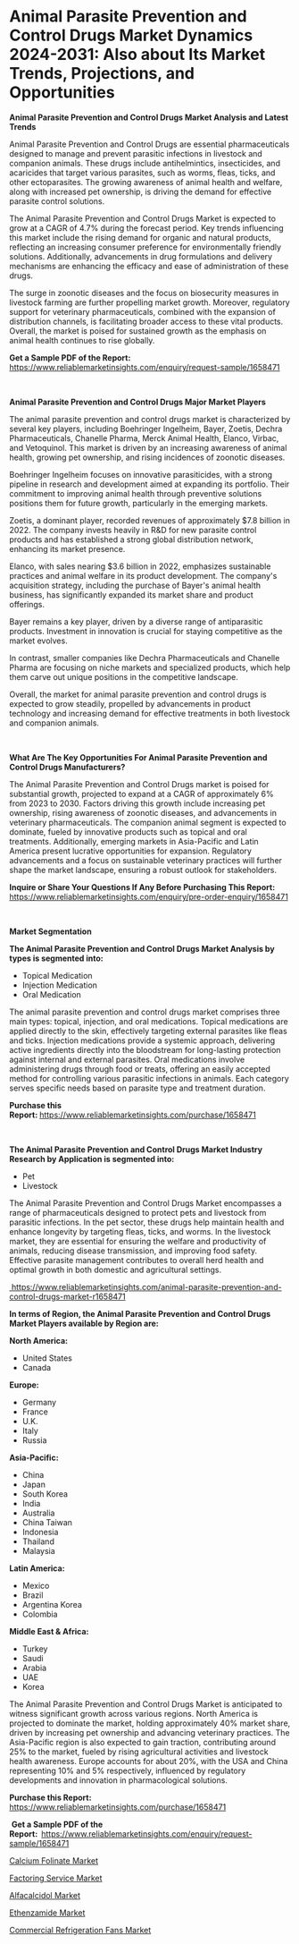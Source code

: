 <p><h1>Animal Parasite Prevention and Control Drugs Market Dynamics 2024-2031: Also about Its Market Trends, Projections, and Opportunities</h1></p><p><strong>Animal Parasite Prevention and Control Drugs Market Analysis and Latest Trends</strong></p>
<p><p>Animal Parasite Prevention and Control Drugs are essential pharmaceuticals designed to manage and prevent parasitic infections in livestock and companion animals. These drugs include antihelmintics, insecticides, and acaricides that target various parasites, such as worms, fleas, ticks, and other ectoparasites. The growing awareness of animal health and welfare, along with increased pet ownership, is driving the demand for effective parasite control solutions.</p><p>The Animal Parasite Prevention and Control Drugs Market is expected to grow at a CAGR of 4.7% during the forecast period. Key trends influencing this market include the rising demand for organic and natural products, reflecting an increasing consumer preference for environmentally friendly solutions. Additionally, advancements in drug formulations and delivery mechanisms are enhancing the efficacy and ease of administration of these drugs. </p><p>The surge in zoonotic diseases and the focus on biosecurity measures in livestock farming are further propelling market growth. Moreover, regulatory support for veterinary pharmaceuticals, combined with the expansion of distribution channels, is facilitating broader access to these vital products. Overall, the market is poised for sustained growth as the emphasis on animal health continues to rise globally.</p></p>
<p><strong>Get a Sample PDF of the Report:&nbsp;</strong> <a href="https://www.reliablemarketinsights.com/enquiry/request-sample/1658471?utm_campaign=1337&utm_medium=2&utm_source=Github&utm_content=ia&utm_term=28092024&utm_id=animal-parasite-prevention-and-control-drugs">https://www.reliablemarketinsights.com/enquiry/request-sample/1658471</a></p>
<p>&nbsp;</p>
<p><strong>Animal Parasite Prevention and Control Drugs Major Market Players</strong></p>
<p><p>The animal parasite prevention and control drugs market is characterized by several key players, including Boehringer Ingelheim, Bayer, Zoetis, Dechra Pharmaceuticals, Chanelle Pharma, Merck Animal Health, Elanco, Virbac, and Vetoquinol. This market is driven by an increasing awareness of animal health, growing pet ownership, and rising incidences of zoonotic diseases.</p><p>Boehringer Ingelheim focuses on innovative parasiticides, with a strong pipeline in research and development aimed at expanding its portfolio. Their commitment to improving animal health through preventive solutions positions them for future growth, particularly in the emerging markets.</p><p>Zoetis, a dominant player, recorded revenues of approximately $7.8 billion in 2022. The company invests heavily in R&D for new parasite control products and has established a strong global distribution network, enhancing its market presence.</p><p>Elanco, with sales nearing $3.6 billion in 2022, emphasizes sustainable practices and animal welfare in its product development. The company's acquisition strategy, including the purchase of Bayer's animal health business, has significantly expanded its market share and product offerings.</p><p>Bayer remains a key player, driven by a diverse range of antiparasitic products. Investment in innovation is crucial for staying competitive as the market evolves.</p><p>In contrast, smaller companies like Dechra Pharmaceuticals and Chanelle Pharma are focusing on niche markets and specialized products, which help them carve out unique positions in the competitive landscape. </p><p>Overall, the market for animal parasite prevention and control drugs is expected to grow steadily, propelled by advancements in product technology and increasing demand for effective treatments in both livestock and companion animals.</p></p>
<p>&nbsp;</p>
<p><strong>What Are The Key Opportunities For Animal Parasite Prevention and Control Drugs Manufacturers?</strong></p>
<p><p>The Animal Parasite Prevention and Control Drugs market is poised for substantial growth, projected to expand at a CAGR of approximately 6% from 2023 to 2030. Factors driving this growth include increasing pet ownership, rising awareness of zoonotic diseases, and advancements in veterinary pharmaceuticals. The companion animal segment is expected to dominate, fueled by innovative products such as topical and oral treatments. Additionally, emerging markets in Asia-Pacific and Latin America present lucrative opportunities for expansion. Regulatory advancements and a focus on sustainable veterinary practices will further shape the market landscape, ensuring a robust outlook for stakeholders.</p></p>
<p><strong>Inquire or Share Your Questions If Any Before Purchasing This Report:</strong> <a href="https://www.reliablemarketinsights.com/enquiry/pre-order-enquiry/1658471?utm_campaign=1337&utm_medium=2&utm_source=Github&utm_content=ia&utm_term=28092024&utm_id=animal-parasite-prevention-and-control-drugs">https://www.reliablemarketinsights.com/enquiry/pre-order-enquiry/1658471</a></p>
<p>&nbsp;</p>
<p><strong>Market Segmentation</strong></p>
<p><strong>The Animal Parasite Prevention and Control Drugs Market Analysis by types is segmented into:</strong></p>
<p><ul><li>Topical Medication</li><li>Injection Medication</li><li>Oral Medication</li></ul></p>
<p><p>The animal parasite prevention and control drugs market comprises three main types: topical, injection, and oral medications. Topical medications are applied directly to the skin, effectively targeting external parasites like fleas and ticks. Injection medications provide a systemic approach, delivering active ingredients directly into the bloodstream for long-lasting protection against internal and external parasites. Oral medications involve administering drugs through food or treats, offering an easily accepted method for controlling various parasitic infections in animals. Each category serves specific needs based on parasite type and treatment duration.</p></p>
<p><strong>Purchase this Report:&nbsp;</strong><a href="https://www.reliablemarketinsights.com/purchase/1658471?utm_campaign=1337&utm_medium=2&utm_source=Github&utm_content=ia&utm_term=28092024&utm_id=animal-parasite-prevention-and-control-drugs">https://www.reliablemarketinsights.com/purchase/1658471</a></p>
<p>&nbsp;</p>
<p><strong>The Animal Parasite Prevention and Control Drugs Market Industry Research by Application is segmented into:</strong></p>
<p><ul><li>Pet</li><li>Livestock</li></ul></p>
<p><p>The Animal Parasite Prevention and Control Drugs Market encompasses a range of pharmaceuticals designed to protect pets and livestock from parasitic infections. In the pet sector, these drugs help maintain health and enhance longevity by targeting fleas, ticks, and worms. In the livestock market, they are essential for ensuring the welfare and productivity of animals, reducing disease transmission, and improving food safety. Effective parasite management contributes to overall herd health and optimal growth in both domestic and agricultural settings.</p></p>
<p><a href="https://www.reliablemarketinsights.com/animal-parasite-prevention-and-control-drugs-market-r1658471?utm_campaign=1337&utm_medium=2&utm_source=Github&utm_content=ia&utm_term=28092024&utm_id=animal-parasite-prevention-and-control-drugs">&nbsp;https://www.reliablemarketinsights.com/animal-parasite-prevention-and-control-drugs-market-r1658471</a></p>
<p><strong>In terms of Region, the Animal Parasite Prevention and Control Drugs Market Players available by Region are:</strong></p>
<p>
    <p> <strong> North America: </strong>
        <ul>
            <li>United States</li>
            <li>Canada</li>
        </ul>
        </p> 
    <p> <strong> Europe: </strong>
        <ul>
            <li>Germany</li>
            <li>France</li>
            <li>U.K.</li>
            <li>Italy</li>
            <li>Russia</li>
        </ul>
        </p> 
    <p> <strong> Asia-Pacific: </strong>
        <ul>
            <li>China</li>
            <li>Japan</li>
            <li>South Korea</li>
            <li>India</li>
            <li>Australia</li>
            <li>China Taiwan</li>
            <li>Indonesia</li>
            <li>Thailand</li>
            <li>Malaysia</li>
        </ul>
        </p> 
    <p> <strong> Latin America: </strong>
        <ul>
            <li>Mexico</li>
            <li>Brazil</li>
            <li>Argentina Korea</li>
            <li>Colombia</li>
        </ul>
        </p> 
    <p> <strong> Middle East & Africa: </strong>
        <ul>
            <li>Turkey</li>
            <li>Saudi</li>
            <li>Arabia</li>
            <li>UAE</li>
            <li>Korea</li>
        </ul>
    </p>
    </p>
<p><p>The Animal Parasite Prevention and Control Drugs Market is anticipated to witness significant growth across various regions. North America is projected to dominate the market, holding approximately 40% market share, driven by increasing pet ownership and advancing veterinary practices. The Asia-Pacific region is also expected to gain traction, contributing around 25% to the market, fueled by rising agricultural activities and livestock health awareness. Europe accounts for about 20%, with the USA and China representing 10% and 5% respectively, influenced by regulatory developments and innovation in pharmacological solutions.</p></p>
<p><strong>Purchase this Report: </strong><a href="https://www.reliablemarketinsights.com/purchase/1658471?utm_campaign=1337&utm_medium=2&utm_source=Github&utm_content=ia&utm_term=28092024&utm_id=animal-parasite-prevention-and-control-drugs">https://www.reliablemarketinsights.com/purchase/1658471</a></p>
<p>&nbsp;<strong>Get a Sample PDF of the Report:&nbsp;&nbsp;</strong><a href="https://www.reliablemarketinsights.com/enquiry/request-sample/1658471?utm_campaign=1337&utm_medium=2&utm_source=Github&utm_content=ia&utm_term=28092024&utm_id=animal-parasite-prevention-and-control-drugs">https://www.reliablemarketinsights.com/enquiry/request-sample/1658471</a></p>
<p><strong></strong></p>
<p><p><a href="https://www.linkedin.com/pulse/calcium-folinate-market-share-analysis-growth-trends-forecasts-s62af?trackingId=nqwqSRu%2BRkO%2Fvnm21kg0ug%3D%3D&utm_campaign=1337&utm_medium=2&utm_source=Github&utm_content=ia&utm_term=28092024&utm_id=animal-parasite-prevention-and-control-drugs">Calcium Folinate Market</a></p><p><a href="https://issuu.com/reportprime-2/docs/factoring-service-market-size-2030._aa5f25930b4b18?utm_campaign=1337&utm_medium=2&utm_source=Github&utm_content=ia&utm_term=28092024&utm_id=animal-parasite-prevention-and-control-drugs">Factoring Service Market</a></p><p><a href="https://www.linkedin.com/pulse/global-alfacalcidol-market-sector-types-applications-player-wzxkf?trackingId=%2BtVgzwDAQdKBBj2xo8eD1Q%3D%3D&utm_campaign=1337&utm_medium=2&utm_source=Github&utm_content=ia&utm_term=28092024&utm_id=animal-parasite-prevention-and-control-drugs">Alfacalcidol Market</a></p><p><a href="https://issuu.com/reportprime-2/docs/ethenzamide-market-size-2030.pptx_2ce84edad79234?utm_campaign=1337&utm_medium=2&utm_source=Github&utm_content=ia&utm_term=28092024&utm_id=animal-parasite-prevention-and-control-drugs">Ethenzamide Market</a></p><p><a href="https://www.linkedin.com/pulse/commercial-refrigeration-fans-market-global-regional-2ga4e?trackingId=xAJJNJkdROi1lt9hDVroyg%3D%3D&utm_campaign=1337&utm_medium=2&utm_source=Github&utm_content=ia&utm_term=28092024&utm_id=animal-parasite-prevention-and-control-drugs">Commercial Refrigeration Fans Market</a></p></p>